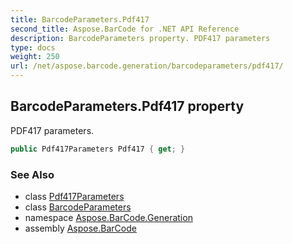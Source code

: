 ```yaml
---
title: BarcodeParameters.Pdf417
second_title: Aspose.BarCode for .NET API Reference
description: BarcodeParameters property. PDF417 parameters
type: docs
weight: 250
url: /net/aspose.barcode.generation/barcodeparameters/pdf417/
---
```

## BarcodeParameters.Pdf417 property

PDF417 parameters.

```csharp
public Pdf417Parameters Pdf417 { get; }
```

### See Also

* class [Pdf417Parameters](../../pdf417parameters/)
* class [BarcodeParameters](../)
* namespace [Aspose.BarCode.Generation](../../../aspose.barcode.generation/)
* assembly [Aspose.BarCode](../../../)


